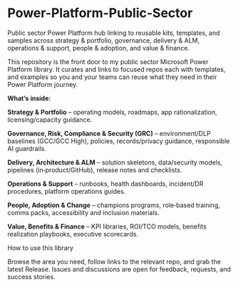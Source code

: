 # Power-Platform-Public-Sector
Public sector Power Platform hub linking to reusable kits, templates, and samples across strategy &amp; portfolio, governance, delivery &amp; ALM, operations &amp; support, people &amp; adoption, and value &amp; finance.

This repository is the front door to my public sector Microsoft Power Platform library. It curates and links to focused repos each with templates, and examples so you and your teams can reuse what they need in their Power Platform journey.

**What’s inside:**

**Strategy & Portfolio** – operating models, roadmaps, app rationalization, licensing/capacity guidance.

**Governance, Risk, Compliance & Security (GRC)** – environment/DLP baselines (GCC/GCC High), policies, records/privacy guidance, responsible AI guardrails.

**Delivery, Architecture & ALM** – solution skeletons, data/security models, pipelines (in‑product/GitHub), release notes and checklists.

**Operations & Support** – runbooks, health dashboards, incident/DR procedures, platform operations guides.

**People, Adoption & Change** – champions programs, role‑based training, comms packs, accessibility and inclusion materials.

**Value, Benefits & Finance** – KPI libraries, ROI/TCO models, benefits realization playbooks, executive scorecards.

How to use this library

Browse the area you need, follow links to the relevant repo, and grab the latest Release. Issues and discussions are open for feedback, requests, and success stories.
